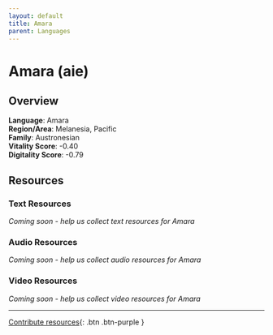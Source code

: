 ```yaml
---
layout: default
title: Amara
parent: Languages
---
```


# Amara (aie)

## Overview

**Language**: Amara  
**Region/Area**: Melanesia, Pacific  
**Family**: Austronesian  
**Vitality Score**: -0.40  
**Digitality Score**: -0.79  

## Resources

### Text Resources
*Coming soon - help us collect text resources for Amara*

### Audio Resources
*Coming soon - help us collect audio resources for Amara*

### Video Resources
*Coming soon - help us collect video resources for Amara*

---

[Contribute resources](https://fairtrain.github.io/){: .btn .btn-purple }
